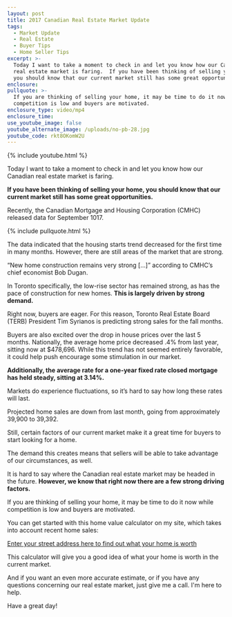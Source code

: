 ```yaml
---
layout: post
title: 2017 Canadian Real Estate Market Update
tags:
  - Market Update
  - Real Estate
  - Buyer Tips
  - Home Seller Tips
excerpt: >-
  Today I want to take a moment to check in and let you know how our Canadian
  real estate market is faring.  If you have been thinking of selling your home,
  you should know that our current market still has some great opportunities.
enclosure:
pullquote: >-
  If you are thinking of selling your home, it may be time to do it now while
  competition is low and buyers are motivated.
enclosure_type: video/mp4
enclosure_time:
use_youtube_image: false
youtube_alternate_image: /uploads/no-pb-28.jpg
youtube_code: rkt8OKomW2U
---
```



{% include youtube.html %}

Today I want to take a moment to check in and let you know how our Canadian real estate market is faring.

**If you have been thinking of selling your home, you should know that our current market still has some great opportunities.**

Recently, the Canadian Mortgage and Housing Corporation (CMHC) released data for September 1017.

{% include pullquote.html %}

The data indicated that the housing starts trend decreased for the first time in many months. However, there are still areas of the market that are strong.

“New home construction remains very strong […]” according to CMHC’s chief economist Bob Dugan.

In Toronto specifically, the low-rise sector has remained strong, as has the pace of construction for new homes. **This is largely driven by strong demand.**

Right now, buyers are eager. For this reason, Toronto Real Estate Board (TERB) President Tim Syrianos is predicting strong sales for the fall months.

Buyers are also excited over the drop in house prices over the last 5 months. Nationally, the average home price decreased .4% from last year, sitting now at $478,696. While this trend has not seemed entirely favorable, it could help push encourage some stimulation in our market.

**Additionally, the average rate for a one-year fixed rate closed mortgage has held steady, sitting at 3.14%.**

Markets do experience fluctuations, so it’s hard to say how long these rates will last.

Projected home sales are down from last month, going from approximately 39,900 to 39,392.

Still, certain factors of our current market make it a great time for buyers to start looking for a home.

The demand this creates means that sellers will be able to take advantage of our circumstances, as well.

It is hard to say where the Canadian real estate market may be headed in the future. **However, we know that right now there are a few strong driving factors.**

If you are thinking of selling your home, it may be time to do it now while competition is low and buyers are motivated.

You can get started with this home value calculator on my site, which takes into account recent home sales:

[Enter your street address here to find out what your home is worth](http://www.valleerealestate.ca/your-homes-value)

This calculator will give you a good idea of what your home is worth in the current market.

And if you want an even more accurate estimate, or if you have any questions concerning our real estate market, just give me a call. I'm here to help.

Have a great day!